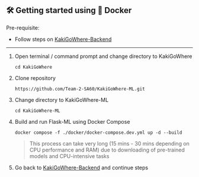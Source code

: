
## 🛠️ Getting started using 🐳 Docker

Pre-requisite:
- Follow steps on [KakiGoWhere-Backend](https://github.com/Team-2-SA60/KakiGoWhere-Backend)

---

1. Open terminal / command prompt and change directory to KakiGoWhere

    ```
    cd KakiGoWhere
    ```

2. Clone repository

    ```
    https://github.com/Team-2-SA60/KakiGoWhere-ML.git
    ```

3. Change directory to KakiGoWhere-ML

    ```
    cd KakiGoWhere-ML
    ```

4. Build and run Flask-ML using Docker Compose

    ```
    docker compose -f ./docker/docker-compose.dev.yml up -d --build
    ```

    > This process can take very long (15 mins - 30 mins depending on CPU performance and RAM) due to downloading of pre-trained models and CPU-intensive tasks

5. Go back to [KakiGoWhere-Backend](https://github.com/Team-2-SA60/KakiGoWhere-Backend) and continue steps